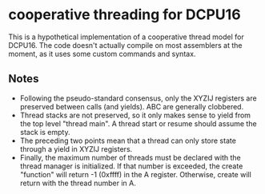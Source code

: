 # cooperative threading for DCPU16

This is a hypothetical implementation of a cooperative thread model for DCPU16. The code doesn't actually compile on most assemblers at the moment, as it uses some custom commands and syntax.

## Notes

* Following the pseudo-standard consensus, only the XYZIJ registers are preserved between calls (and yields). ABC are generally clobbered.
* Thread stacks are not preserved, so it only makes sense to yield from the top level "thread main". A thread start or resume should assume the stack is empty.
* The preceding two points mean that a thread can only store state through a yield in XYZIJ registers.
* Finally, the maximum number of threads must be declared with the thread manager is initialized. If that number is exceeded, the create "function" will return -1 (0xffff) in the A register. Otherwise, create will return with the thread number in A.

